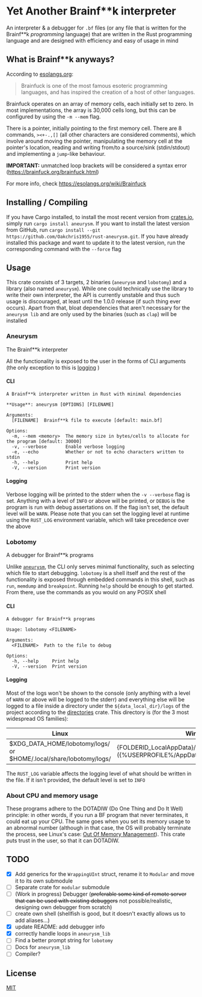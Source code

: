 # Yet Another Brainf\*\*k interpreter

An interpreter & a debugger for `.bf` files (or any file that is written for the Brainf\*\*k _programming_ language) that are written in the Rust programming language and are designed with efficiency and easy of usage in mind

## What is Brainf\*\*k anyways?

According to [esolangs.org](https://esolangs.org/wiki/Main_Page):

> Brainfuck is one of the most famous esoteric programming languages, and has inspired the creation of a host of other languages.

Brainfuck operates on an array of memory cells, each initially set to zero. In most implementations, the array is 30,000 cells long, but this can be configured by using the `-m --mem` flag.

There is a pointer, initially pointing to the first memory cell. There are 8 commands, `><+-.,[]` (all other characters are considered comments), which involve around moving the pointer, manipulating the memory cell at the pointer's location, reading and writing from/to a source/sink (stdin/stdout) and implementing a `jump`-like behaviour.

**IMPORTANT:** unmatched loop brackets will be considered a syntax error (<https://brainfuck.org/brainfuck.html>)

For more info, check <https://esolangs.org/wiki/Brainfuck>

## Installing / Compiling

If you have Cargo installed, to install the most recent version from [crates.io](https://crates.io/), simply run `cargo install aneurysm`. If you want to install the latest version from GitHub, run `cargo install --git https://github.com/Oakchris1955/rust-aneurysm.git`. If you have already installed this package and want to update it to the latest version, run the corresponding command with the `--force` flag

## Usage

This crate consists of 3 targets, 2 binaries (`aneurysm` and `lobotomy`) and a library (also named `aneurysm`). While one could technically use the library to write their own interpreter, the API is currently unstable and thus such usage is discouraged, at least until the 1.0.0 release (if such thing ever occurs). Apart from that, bloat dependencies that aren't necessary for the `aneurysm lib` and are only used by the binaries (such as `clap`) will be installed

### Aneurysm

The Brainf\*\*k interpreter

All the functionality is exposed to the user in the forms of CLI arguments (the only exception to this is [logging](#logging) )

#### CLI

```text
A Brainf**k interpreter written in Rust with minimal dependencies

**Usage**: aneurysm [OPTIONS] [FILENAME]

Arguments:
  [FILENAME]  Brainf**k file to execute [default: main.bf]

Options:
  -m, --mem <memory>  The memory size in bytes/cells to allocate for the program [default: 30000]
  -v, --verbose       Enable verbose logging
  -e, --echo          Whether or not to echo characters written to stdin
  -h, --help          Print help
  -V, --version       Print version
```

#### Logging

Verbose logging will be printed to the stderr when the `-v --verbose` flag is set. Anything with a level of `INFO` or above will be printed, or `DEBUG` is the program is run with debug assertations on. If the flag isn't set, the default level will be `WARN`. Please note that you can set the logging level at runtime using the `RUST_LOG` environment variable, which will take precedence over the above

### Lobotomy

A debugger for Brainf\*\*k programs

Unlike [`aneurysm`](#aneurysm), the CLI only serves minimal functionality, such as selecting which file to start debugging. `lobotomy` is a shell itself and the rest of the functionality is exposed through embedded commands in this shell, such as `run`, `memdump` and `breakpoint`. Running `help` should be enough to get started. From there, use the commands as you would on any POSIX shell

#### CLI

```text
A debugger for Brainf**k programs

Usage: lobotomy <FILENAME>

Arguments:
  <FILENAME>  Path to the file to debug

Options:
  -h, --help     Print help
  -V, --version  Print version
```

#### Logging

Most of the logs won't be shown to the console (only anything with a level of `WARN` or above will be logged to the stderr) and everything else will be logged to a file inside a directory under the `${data_local_dir}/logs` of the project according to the [directories](https://crates.io/crates/directories) crate. This directory is (for the 3 most widespread OS families):

| Linux                                                                | Windows                                                                                         | MacOS                                             |
| -------------------------------------------------------------------- | ----------------------------------------------------------------------------------------------- | ------------------------------------------------- |
| \$XDG_DATA_HOME/lobotomy/logs/ or \$HOME/.local/share/lobotomy/logs/ | {FOLDERID_LocalAppData}/lobotomy/data/logs/ ({%USERPROFILE%/AppData/Local}/lobotomy/data/logs/) | \$HOME/Library/Application Support/lobotomy/logs/ |

The `RUST_LOG` variable affects the logging level of what should be written in the file. If it isn't provided, the default level is set to `INFO`

### About CPU and memory usage

These programs adhere to the DOTADIW (Do One Thing and Do It Well) principle: in other words, if you run a BF program that never terminates, it could eat up your CPU. The same goes when you set its memory usage to an abnormal number (although in that case, the OS will probably terminate the process, see Linux's case: [Out Of Memory Management](https://www.kernel.org/doc/gorman/html/understand/understand016.html)). This crate puts trust in the user, so that it can DOTADIW.

## TODO

- [x] Add generics for the `WrappingUInt` struct, rename it to `Modular` and move it to its own submodule
- [ ] Separate crate for `modular` submodule
- [ ] (Work in progress) Debugger (~~preferable some kind of remote server that can be used with existing debuggers~~ not possible/realistic, designing own debugger from scratch)
- [ ] create own shell (shellfish is good, but it doesn't exactly allows us to add aliases...)
- [x] update README: add debugger info
- [x] correctly handle loops in `aneurysm_lib`
- [ ] Find a better prompt string for `lobotomy`
- [ ] Docs for `aneurysm_lib`
- [ ] Compiler?

## License

[MIT](LICENSE)
